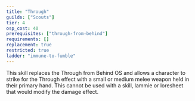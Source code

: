 ```yaml
---
title: "Through"
guilds: ["Scouts"]
tier: 4
osp_cost: 40
prerequisites: ["through-from-behind"]
requirements: []
replacement: true
restricted: true
ladder: "immune-to-fumble"
---
```

This skill replaces the Through from Behind OS and allows a character to strike for the Through effect with a small or medium melee weapon held in their primary hand. This cannot be used with a skill, lammie or loresheet that would modify the damage effect.
